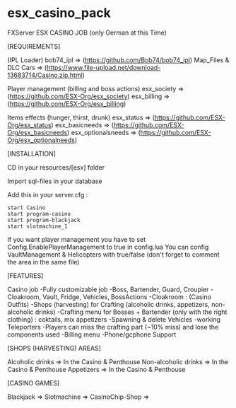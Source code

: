 # esx_casino_pack

FXServer ESX CASINO JOB (only German at this Time)

[REQUIREMENTS]

(IPL Loader)
    bob74_ipl             => (https://github.com/Bob74/bob74_ipl)
    Map_Files & DLC Cars  => (https://www.file-upload.net/download-13683714/Casino.zip.html)

    
Player management (billing and boss actions)
    esx_society => (https://github.com/ESX-Org/esx_society)
    esx_billing => (https://github.com/ESX-Org/esx_billing)

Items effects (hunger, thirst, drunk)
    esx_status => (https://github.com/ESX-Org/esx_status)
    esx_basicneeds => (https://github.com/ESX-Org/esx_basicneeds)
    esx_optionalsneeds => (https://github.com/ESX-Org/esx_optionalneeds)

[INSTALLATION]

CD in your resources/[esx] folder

Import sql-files in your database

Add this in your server.cfg :

```
start Casino
start program-casino
start program-blackjack
start slotmachine_1
```

If you want player management you have to set Config.EnablePlayerManagement to true in config.lua 
You can config VaultManagement & Helicopters with true/false (don't forget to comment the area in the same file)

[FEATURES]

Casino job
    -Fully customizable job
    -Boss, Bartender, Guard, Croupier 
    -Cloakroom, Vault, Fridge, Vehicles, BossActions
    -Cloakroom : (Casino Outfits)
    -Shops (harvesting) for Crafting (alcoholic drinks, appetizers, non-alcoholic drinks)
    -Crafting menu for Bosses + Bartender (only with the right clothing) : coktails, mix appetizers
    -Spawning & delete Vehicles
    -working Teleporters
    -Players can miss the crafting part (~10% miss) and lose the components used
    -Billing menu
    -Phone/gcphone Support

[SHOPS (HARVESTING) AREAS]

Alcoholic drinks => In the Casino & Penthouse 
Non-alcoholic drinks => In the Casino & Penthouse 
Appetizers => In the Casino & Penthouse 

[CASINO GAMES]

Blackjack => 
Slotmachine => 
CasinoChip-Shop => 

